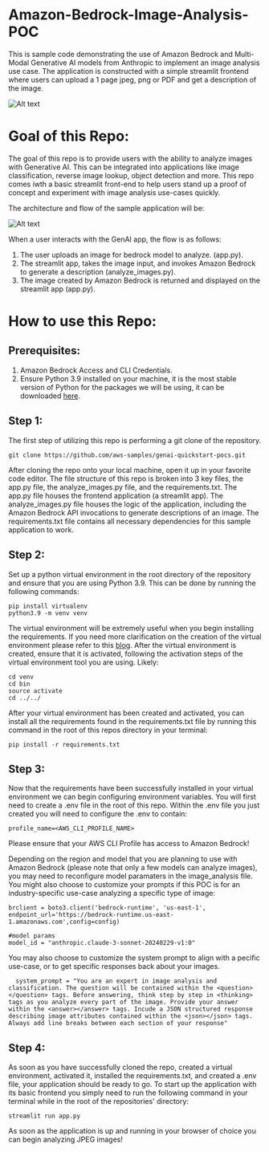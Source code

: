 # Amazon-Bedrock-Image-Analysis-POC

This is sample code demonstrating the use of Amazon Bedrock and Multi-Modal Generative AI models from Anthropic to implement an image analysis use case. The application is constructed with a simple streamlit frontend where users can upload a 1 page jpeg, png or PDF and get a description of the image.

![Alt text](images/demo.gif)
# **Goal of this Repo:**

The goal of this repo is to provide users with the ability to analyze images with Generative AI. This can be integrated into applications like image classification, reverse image lookup, object detection and more. This repo comes iwth a basic streamlit front-end to help users stand up a proof of concept and experiment with image analysis use-cases quickly.


The architecture and flow of the sample application will be:

![Alt text](images/architecture.png "POC Architecture")

When a user interacts with the GenAI app, the flow is as follows:

1. The user uploads an image for bedrock model to analyze. (app.py).
2. The streamlit app, takes the image input, and invokes Amazon Bedrock to generate a description (analyze_images.py).
3. The image created by Amazon Bedrock is returned and displayed on the streamlit app (app.py).

# How to use this Repo:

## Prerequisites:

1. Amazon Bedrock Access and CLI Credentials.
2. Ensure Python 3.9 installed on your machine, it is the most stable version of Python for the packages we will be using, it can be downloaded [here](https://www.python.org/downloads/release/python-3911/).

## Step 1:

The first step of utilizing this repo is performing a git clone of the repository.

```
git clone https://github.com/aws-samples/genai-quickstart-pocs.git
```

After cloning the repo onto your local machine, open it up in your favorite code editor. The file structure of this repo is broken into 3 key files,
the app.py file, the analyze_images.py file, and the requirements.txt. The app.py file houses the frontend application (a streamlit app).
The analyze_images.py file houses the logic of the application, including the Amazon Bedrock API invocations to generate descriptions of an image.
The requirements.txt file contains all necessary dependencies for this sample application to work.

## Step 2:

Set up a python virtual environment in the root directory of the repository and ensure that you are using Python 3.9. This can be done by running the following commands:

```
pip install virtualenv
python3.9 -m venv venv
```

The virtual environment will be extremely useful when you begin installing the requirements. If you need more clarification on the creation of the virtual environment please refer to this [blog](https://www.freecodecamp.org/news/how-to-setup-virtual-environments-in-python/).
After the virtual environment is created, ensure that it is activated, following the activation steps of the virtual environment tool you are using. Likely:

```
cd venv
cd bin
source activate
cd ../../
```

After your virtual environment has been created and activated, you can install all the requirements found in the requirements.txt file by running this command in the root of this repos directory in your terminal:

```
pip install -r requirements.txt
```

## Step 3:

Now that the requirements have been successfully installed in your virtual environment we can begin configuring environment variables.
You will first need to create a .env file in the root of this repo. Within the .env file you just created you will need to configure the .env to contain:

```
profile_name=<AWS_CLI_PROFILE_NAME>
```

Please ensure that your AWS CLI Profile has access to Amazon Bedrock!

Depending on the region and model that you are planning to use with Amazon Bedrock (please note that only a few models can analyze images), you may need to reconfigure model paramaters in the image_analysis file. You might also choose to customize your prompts if this POC is for an industry-specific use-case analyzing a specific type of image:

```
brclient = boto3.client('bedrock-runtime', 'us-east-1', endpoint_url='https://bedrock-runtime.us-east-1.amazonaws.com',config=config)

#model params
model_id = "anthropic.claude-3-sonnet-20240229-v1:0"
```

You may also choose to customize the system prompt to align with a pecific use-case, or to get specific responses back about your images. 

```
  system_prompt = "You are an expert in image analysis and classification. The question will be contained within the <question></question> tags. Before answering, think step by step in <thinking> tags as you analyze every part of the image. Provide your answer within the <answer></answer> tags. Incude a JSON structured response describing image attributes contained within the <json></json> tags. Always add line breaks between each section of your response"
```

## Step 4:

As soon as you have successfully cloned the repo, created a virtual environment, activated it, installed the requirements.txt, and created a .env file, your application should be ready to go.
To start up the application with its basic frontend you simply need to run the following command in your terminal while in the root of the repositories' directory:

```
streamlit run app.py
```

As soon as the application is up and running in your browser of choice you can begin analyzing JPEG images!
